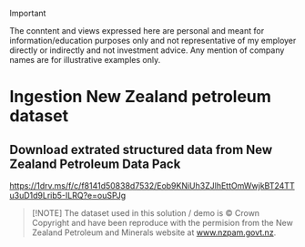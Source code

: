 > [!IMPORTANT]  
> The conntent and views expressed here are personal and meant for information/education purposes only and not representative of my employer directly or indirectly and not investment advice. Any mention of company names are for illustrative examples only.
> 
# Ingestion New Zealand petroleum dataset

## Download extrated structured data from New Zealand Petroleum Data Pack

https://1drv.ms/f/c/f8141d50838d7532/Eob9KNiUh3ZJlhEttOmWwjkBT24TTu3uD1d9Lrib5-ILRQ?e=ouSPJg

> [!NOTE]  The dataset used in this solution / demo is © Crown Copyright and have been reproduce with the permision from the New Zealand Petroleum and Minerals website at www.nzpam.govt.nz.
